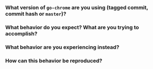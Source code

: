 <!--
Thank you for filing an issue! If this is a question or feature request, 
just delete everything here and write out the request, providing as much 
context as you can.
-->

### What version of `go-chrome` are you using (tagged commit, commit hash or `master`)?


### What behavior do you expect? What are you trying to accomplish?


### What behavior are you experiencing instead?
<!--
Please include the log output of the commands behavior you are describing here as well.
-->


### How can this behavior be reproduced?
<!--
If possible, provide a recipe for reproducing the error. A complete runnable program 
is great. A link to play.golang.org is best.
-->
